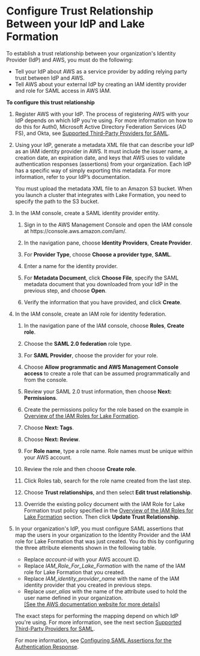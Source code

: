 # Configure Trust Relationship Between your IdP and Lake Formation<a name="emr-lf-federation"></a>

To establish a trust relationship between your organization's Identity Provider \(IdP\) and AWS, you must do the following:
+ Tell your IdP about AWS as a service provider by adding relying party trust between IdP and AWS\. 
+ Tell AWS about your external IdP by creating an IAM identity provider and role for SAML access in AWS IAM\. 

**To configure this trust relationship**

1. Register AWS with your IdP\. The process of registering AWS with your IdP depends on which IdP you're using\. For more information on how to do this for Auth0, Microsoft Active Directory Federation Services \(AD FS\), and Okta, see [Supported Third\-Party Providers for SAML](emr-lf-idp.md)\. 

1. Using your IdP, generate a metadata XML file that can describe your IdP as an IAM identity provider in AWS\. It must include the issuer name, a creation date, an expiration date, and keys that AWS uses to validate authentication responses \(assertions\) from your organization\. Each IdP has a specific way of simply exporting this metadata\. For more information, refer to your IdP’s documentation\.

   You must upload the metadata XML file to an Amazon S3 bucket\. When you launch a cluster that integrates with Lake Formation, you need to specify the path to the S3 bucket\. 

1. In the IAM console, create a SAML identity provider entity\. 

   1. Sign in to the AWS Management Console and open the IAM console at https://console\.aws\.amazon\.com/iam/\.

   1. In the navigation pane, choose **Identity Providers**, **Create Provider**\.

   1. For **Provider Type**, choose **Choose a provider type**, **SAML**\.

   1. Enter a name for the identity provider\. 

   1. For **Metadata Document**, click **Choose File**, specify the SAML metadata document that you downloaded from your IdP in the previous step, and choose **Open**\. 

   1. Verify the information that you have provided, and click **Create**\.

1. In the IAM console, create an IAM role for identity federation\. 

   1. In the navigation pane of the IAM console, choose **Roles**, **Create role**\.

   1. Choose the **SAML 2\.0 federation** role type\.

   1. For **SAML Provider**, choose the provider for your role\.

   1. Choose **Allow programmatic and AWS Management Console access** to create a role that can be assumed programmatically and from the console\.

   1. Review your SAML 2\.0 trust information, then choose **Next: Permissions**\. 

   1. Create the permissions policy for the role based on the example in [Overview of the IAM Roles for Lake Formation](emr-lf-iam-role.md)\. 

   1. Choose **Next: Tags**\.

   1. Choose **Next: Review**\.

   1. For **Role name**, type a role name\. Role names must be unique within your AWS account\. 

   1. Review the role and then choose **Create role**\.

   1. Click Roles tab, search for the role name created from the last step\.

   1. Choose **Trust relationships**, and then select **Edit trust relationship**\.

   1. Override the existing policy document with the IAM Role for Lake Formation trust policy specified in the [Overview of the IAM Roles for Lake Formation](emr-lf-iam-role.md) section\. Then click **Update Trust Relationship**\. 

1. In your organization's IdP, you must configure SAML assertions that map the users in your organization to the Identity Provider and the IAM role for Lake Formation that was just created\. You do this by configuring the three attribute elements shown in the following table\. 
   + Replace *account\-id* with your AWS account ID\.
   + Replace *IAM\_Role\_For\_Lake\_Formation* with the name of the IAM role for Lake Formation that you created\.
   + Replace *IAM\_identity\_provider\_name* with the name of the IAM identity provider that you created in previous steps\. 
   + Replace *user\_alias* with the name of the attribute used to hold the user name defined in your organization\.    
[\[See the AWS documentation website for more details\]](http://docs.aws.amazon.com/emr/latest/ManagementGuide/emr-lf-federation.html)

   The exact steps for performing the mapping depend on which IdP you're using\. For more information, see the next section [Supported Third\-Party Providers for SAML](emr-lf-idp.md)\.

   For more information, see [Configuring SAML Assertions for the Authentication Response](https://docs.aws.amazon.com/IAM/latest/UserGuide/id_roles_providers_create_saml_assertions.html)\.